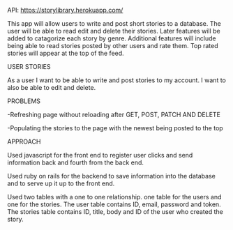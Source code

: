 API: https://storylibrary.herokuapp.com/

This app will allow users to write and post short stories to a database. The user will be able to read edit and delete their stories. Later features will be added to catagorize each story by genre. Additional features will include being able to read stories posted by other users and rate them. Top rated stories will appear at the top of the feed.


USER STORIES

As a user I want to be able to write and post stories to my account. I want to also be able to edit and delete.


PROBLEMS

-Refreshing page without reloading after GET, POST, PATCH AND DELETE

-Populating the stories to the page with the newest being posted to the top


APPROACH

Used javascript for the front end to register user clicks and send information back and fourth from the back end.

Used ruby on rails for the backend to save information into the database and to serve up it up to the front end.

Used two tables with a one to one relationship. one table for the users and one for the stories. The user table contains ID, email, password and token.  The stories table contains ID, title, body and ID of the user who created the story.
